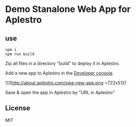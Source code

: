 # Demo Stanalone Web App for Aplestro

## use ##

```
npm i
npm run build
```

Zip all files in a directory "build" to deploy it in Aplestro.

Add a new app to Aplestro in the [Developer console](https://aplestro.com/developer).

![](http://about.aplestro.com/swa-new-app.png =722x512)

Save & open the app in Aplestro by "URL in Aplestro"  

## License ##
MIT